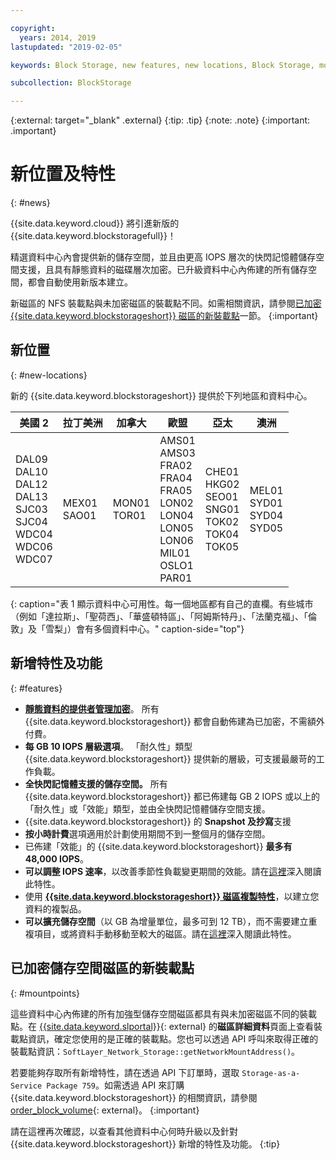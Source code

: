 ```yaml
---

copyright:
  years: 2014, 2019
lastupdated: "2019-02-05"

keywords: Block Storage, new features, new locations, Block Storage, mount point changes, select data centers, ISCSI,

subcollection: BlockStorage

---
```

{:external: target="_blank" .external}
{:tip: .tip}
{:note: .note}
{:important: .important}

# 新位置及特性
{: #news}

{{site.data.keyword.cloud}} 將引進新版的 {{site.data.keyword.blockstoragefull}}！

精選資料中心內會提供新的儲存空間，並且由更高 IOPS 層次的快閃記憶體儲存空間支援，且具有靜態資料的磁碟層次加密。已升級資料中心內佈建的所有儲存空間，都會自動使用新版本建立。

新磁區的 NFS 裝載點與未加密磁區的裝載點不同。如需相關資訊，請參閱[已加密 {{site.data.keyword.blockstorageshort}} 磁區的新裝載點](#mountpoints)一節。
{:important}

## 新位置
{: #new-locations}

新的 {{site.data.keyword.blockstorageshort}} 提供於下列地區和資料中心。

|美國 2|拉丁美洲|加拿大|歐盟|亞太|澳洲|
|-----|-----|-----|-----|-----|------|
|DAL09<br >DAL10<br />DAL12<br />DAL13<br />SJC03<br />SJC04<br />WDC04<br />WDC06<br />WDC07|MEX01<br />SAO01|MON01<br />TOR01|AMS01<br />AMS03<br />FRA02<br />FRA04<br />FRA05<br />LON02<br />LON04<br />LON05<br />LON06<br />MIL01<br />OSLO1<br />PAR01|CHE01<br />HKG02<br />SEO01<br />SNG01<br />TOK02<br />TOK04<br />TOK05|MEL01<br />SYD01<br />SYD04<br />        SYD05|
{: caption="表 1 顯示資料中心可用性。每一個地區都有自己的直欄。有些城市（例如「達拉斯」、「聖荷西」、「華盛頓特區」、「阿姆斯特丹」、「法蘭克福」、「倫敦」及「雪梨」）會有多個資料中心。" caption-side="top"}


## 新增特性及功能
{: #features}

- **[靜態資料的提供者管理加密](/docs/infrastructure/BlockStorage?topic=BlockStorage-encryption)**。
  所有 {{site.data.keyword.blockstorageshort}} 都會自動佈建為已加密，不需額外付費。
- **每 GB 10 IOPS 層級選項**。
  「耐久性」類型 {{site.data.keyword.blockstorageshort}} 提供新的層級，可支援最嚴苛的工作負載。
- **全快閃記憶體支援的儲存空間。**
  所有 {{site.data.keyword.blockstorageshort}} 都已佈建每 GB 2 IOPS 或以上的「耐久性」或「效能」類型，並由全快閃記憶體儲存空間支援。
- {{site.data.keyword.blockstorageshort}} 的 **Snapshot 及抄寫**支援
- **按小時計費**選項適用於計劃使用期間不到一整個月的儲存空間。
- 已佈建「效能」的 {{site.data.keyword.blockstorageshort}} **最多有 48,000 IOPS**。
- **可以調整 IOPS 速率**，以改善季節性負載變更期間的效能。請在[這裡](/docs/infrastructure/BlockStorage?topic=BlockStorage-adjustingIOPS)深入閱讀此特性。
- 使用 **[{{site.data.keyword.blockstorageshort}} 磁區複製特性](/docs/infrastructure/BlockStorage?topic=BlockStorage-duplicatevolume)**，以建立您資料的複製品。
- **可以擴充儲存空間**（以 GB 為增量單位，最多可到 12 TB），而不需要建立重複項目，或將資料手動移動至較大的磁區。請在[這裡](/docs/infrastructure/BlockStorage?topic=BlockStorage-expandingcapacity)深入閱讀此特性。

## 已加密儲存空間磁區的新裝載點
{: #mountpoints}

這些資料中心內佈建的所有加強型儲存空間磁區都具有與未加密磁區不同的裝載點。在 [{{site.data.keyword.slportal}}](https://control.softlayer.com/){: external} 的**磁區詳細資料**頁面上查看裝載點資訊，確定您使用的是正確的裝載點。您也可以透過 API 呼叫來取得正確的裝載點資訊：`SoftLayer_Network_Storage::getNetworkMountAddress()`。

若要能夠存取所有新增特性，請在透過 API 下訂單時，選取 `Storage-as-a-Service Package 759`。如需透過 API 來訂購 {{site.data.keyword.blockstorageshort}} 的相關資訊，請參閱 [order_block_volume](https://softlayer-python.readthedocs.io/en/latest/api/managers/block/#SoftLayer.managers.block.BlockStorageManager.order_block_volume){: external}。
{:important}

請在這裡再次確認，以查看其他資料中心何時升級以及針對 {{site.data.keyword.blockstorageshort}} 新增的特性及功能。
{:tip}
